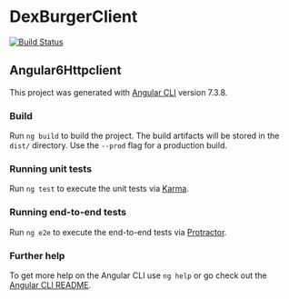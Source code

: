 # DexBurgerClient

[![Build Status](https://travis-ci.org/gustavotemple/DexBurgerClient.svg?branch=master)](https://travis-ci.org/gustavotemple/DexBurgerClient)

## Angular6Httpclient

This project was generated with [Angular CLI](https://github.com/angular/angular-cli) version 7.3.8.

### Build

Run `ng build` to build the project. The build artifacts will be stored in the `dist/` directory. Use the `--prod` flag for a production build.

### Running unit tests

Run `ng test` to execute the unit tests via [Karma](https://karma-runner.github.io).

### Running end-to-end tests

Run `ng e2e` to execute the end-to-end tests via [Protractor](http://www.protractortest.org/).

### Further help

To get more help on the Angular CLI use `ng help` or go check out the [Angular CLI README](https://github.com/angular/angular-cli/blob/master/README.md).
